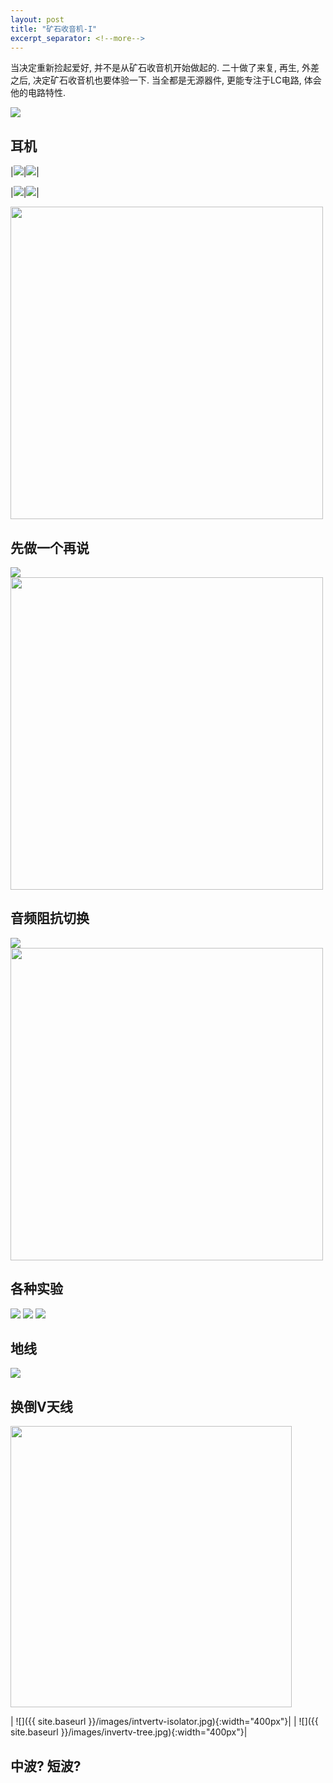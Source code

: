 ```yaml
---
layout: post
title: "矿石收音机-I"
excerpt_separator: <!--more-->
---
```


当决定重新捡起爱好, 并不是从矿石收音机开始做起的. 二十做了来复, 再生, 外差之后, 决定矿石收音机也要体验一下. 当全都是无源器件, 更能专注于LC电路, 体会他的电路特性.

<img src="{{site.baseurl}}/images/crystal-1-sch.jpg" class="center">

## 耳机
<!--more-->

|<img src="{{site.baseurl}}/images/phone-sd-380.jpg"/>|<img src="{{site.baseurl}}/images/phone-sc2-300.jpg"/>|

|<img src="{{site.baseurl}}/images/phone-shh-1.jpg"/>|<img src="{{site.baseurl}}/images/phone-sh-090b.jpg"/>|


<img src="{{site.baseurl}}/images/phone-DYNALEC.jpg" class="center" width="500px" >


## 先做一个再说
<img src="{{site.baseurl}}/images/crystal-1-tap-audio.jpg" class="center"  >

<img src="{{site.baseurl}}/images/crystal-1-makeonefirst.jpg" class="center" width="500px" >

## 音频阻抗切换

<img src="{{site.baseurl}}/images/kpb-02-audio-trans.jpg" class="center"  >

<img src="{{site.baseurl}}/images/audio-match-box.jpg" class="center" width="500px" >

## 各种实验



<img src="{{site.baseurl}}/images/crystal-1-ant-match.jpg" class="center"  >

<img src="{{site.baseurl}}/images/crystal-1-ant-cap-match.jpg" class="center"  >

<img src="{{site.baseurl}}/images/crystal-1-final-sch.jpg" class="center"  >


## 地线

<img src="{{site.baseurl}}/images/crystal-1-ground.jpg" class="center"  >

## 换倒V天线

<img src="{{site.baseurl}}/images/invertedv.gif" class="center"  width="450px"/>

| ![]({{ site.baseurl }}/images/intvertv-isolator.jpg){:width="400px"}| | ![]({{ site.baseurl }}/images/invertv-tree.jpg){:width="400px"}|

## 中波? 短波?



